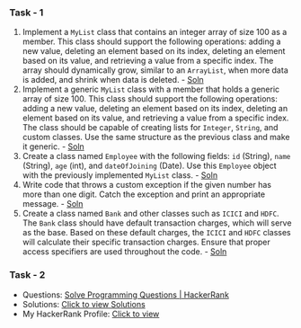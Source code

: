 ### Task - 1

1. Implement a `MyList` class that contains an integer array of size 100 as a member. This class should support the following operations: adding a new value, deleting an element based on its index, deleting an element based on its value, and retrieving a value from a specific index. The array should dynamically grow, similar to an `ArrayList`, when more data is added, and shrink when data is deleted. - [Soln](https://github.com/keerthisureka/Quinbay/blob/main/Part-1(Backend)/Q1.%20MyList.java)
2. Implement a generic `MyList` class with a member that holds a generic array of size 100. This class should support the following operations: adding a new value, deleting an element based on its index, deleting an element based on its value, and retrieving a value from a specific index. The class should be capable of creating lists for `Integer`, `String`, and custom classes. Use the same structure as the previous class and make it generic. - [Soln](https://github.com/keerthisureka/Quinbay/blob/main/Part-1(Backend)/Q2.%20MyList.java)
3. Create a class named `Employee` with the following fields: `id` (String), `name` (String), `age` (int), and `dateOfJoining` (Date). Use this `Employee` object with the previously implemented `MyList` class. - [Soln](https://github.com/keerthisureka/Quinbay/blob/main/Part-1(Backend)/Q3.%20MyList.java)
4. Write code that throws a custom exception if the given number has more than one digit. Catch the exception and print an appropriate message. - [Soln](https://github.com/keerthisureka/Quinbay/blob/main/Part-1(Backend)/Q4.%20SingleDigitChecker.java)
5. Create a class named `Bank` and other classes such as `ICICI` and `HDFC`. The `Bank` class should have default transaction charges, which will serve as the base. Based on these default charges, the `ICICI` and `HDFC` classes will calculate their specific transaction charges. Ensure that proper access specifiers are used throughout the code. - [Soln](https://github.com/keerthisureka/Quinbay/blob/main/Part-1(Backend)/Q5.%20BankChargesDemo.java)

### Task - 2
- Questions: [Solve Programming Questions | HackerRank](https://www.hackerrank.com/domains/java)
- Solutions: [Click to view Solutions](https://github.com/keerthisureka/Quinbay/tree/main/Part-1(Backend)/HackerRank%20Solutions)
- My HackerRank Profile: [Click to view](https://www.hackerrank.com/profile/keerthisureka)